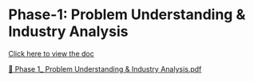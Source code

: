 # Phase-1: Problem Understanding & Industry Analysis

[Click here to view the doc](https://docs.google.com/document/d/16FK5SyrZw4bYeJwl-RCGA1BNAsdGNCgCaF_haI1NdoQ/edit?usp=sharing)

[🚀 Phase 1_ Problem Understanding & Industry Analysis.pdf](https://github.com/Samyak-115/Customer_Complaint_CRM-Project/blob/main/%F0%9F%9A%80%20Phase%201_%20Problem%20Understanding%20%26%20Industry%20Analysis.pdf)

